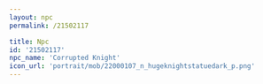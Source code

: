 ```yaml
---
layout: npc
permalink: /21502117

title: Npc
id: '21502117'
npc_name: 'Corrupted Knight'
icon_url: 'portrait/mob/22000107_n_hugeknightstatuedark_p.png'
---
```

